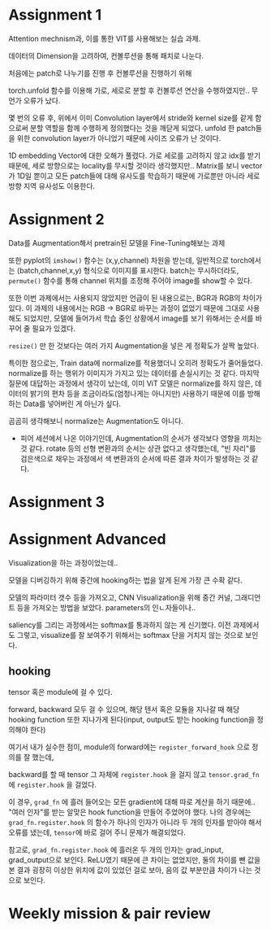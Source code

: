 # Assignment 1

Attention mechnism과, 이를 통한 VIT를 사용해보는 실습 과제.

데이터의 Dimension을 고려하여, 컨볼루션을 통해 패치로 나눈다.

처음에는 patch로 나누기를 진행 후 컨볼루션을 진행하기 위해

torch.unfold 함수를 이용해 가로, 세로로 분할 후 컨볼루션 연산을 수행하였지만.. 무언가 오류가 났다.

몇 번의 오류 후, 위에서 이미 Convolution layer에서 stride와 kernel size를 같게 함으로써 분할 역할을 함께 수행하게 정의했다는 것을 깨닫게 되었다. unfold 한 patch들을 위한 convolution layer가 아니었기 때문에 사이즈 오류가 난 것이다.

1D embedding Vector에 대한 오해가 풀렸다. 가로 세로를 고려하지 않고 idx를 받기 때문에, 세로 방향으로는 locality를 무시할 것이라 생각했지만.. Matrix를 보니 vector가 1D일 뿐이고 모든 patch들에 대해 유사도를 학습하기 때문에 가로뿐만 아니라 세로 방향 지역 유사성도 이용한다.

# Assignment 2

Data를 Augmentation해서 pretrain된 모델을 Fine-Tuning해보는 과제


또한 pyplot의 `imshow()` 함수는 (x,y,channel) 차원을 받는데, 일반적으로 torch에서는 (batch,channel,x,y) 형식으로 이미지를 표시한다. batch는 무시하더라도, `permute()` 함수를 통해 channel 위치를 조정해 주어야 image를 show할 수 있다.

또한 이번 과제에서는 사용되지 않았지만 언급이 된 내용으로는, BGR과 RGB의 차이가 있다. 이 과제의 내용에서는 RGB -> BGR로 바꾸는 과정이 없었기 때문에 그대로 사용해도 되었지만, 모델에 들어가서 학습 중인 상황에서 image를 보기 위해서는 순서를 바꾸어 줄 필요가 있겠다.

`resize()` 만 한 것보다는 여러 가지 Augmentation을 넣은 게 정확도가 살짝 높았다. 

특이한 점으로는, Train data에 normalize를 적용했더니 오히려 정확도가 줄어들었다. normalize를 하는 행위가 이미지가 가지고 있는 데이터를 손실시키는 것 같다. 마지막 질문에 대답하는 과정에서 생각이 났는데, 이미 ViT 모델은 normalize를 하지 않은, 데이터의 밝기의 편차 등을 조금이라도(엄청나게는 아니지만) 사용하기 때문에 이를 방해하는 Data를 넣어버린 게 아닌가 싶다.

곰곰히 생각해보니 normalize는 Augmentation도 아니다.

+ 피어 세션에서 나온 이야기인데, Augmentation의 순서가 생각보다 영향을 끼치는 것 같다. rotate 등의 선형 변환과의 순서는 상관 없다고 생각했는데, "빈 자리"를 검은색으로 채우는 과정에서 색 변환과의 순서에 따른 결과 차이가 발생하는 것 같다.

# Assignment 3

# Assignment Advanced

Visualization을 하는 과정이었는데..

모델을 디버깅하기 위해 중간에 hooking하는 법을 알게 된게 가장 큰 수확 같다.

모델의 파라미터 갯수 등을 가져오고, CNN Visualization을 위해 중간 커널, 그래디언트 등을 가져오는 방법을 보았다. parameters의 인ㄴ자들이나..

saliency를 그리는 과정에서는 softmax를 통과하지 않는 게 신기했다. 이전 과제에서도 그렇고, visualize를 잘 보여주기 위해서는 softmax 단을 거치지 않는 것으로 보인다.

## hooking

tensor 혹은 module에 걸 수 있다.

forward, backward 모두 걸 수 있으며, 해당 텐서 혹은 모듈을 지나갈 때 해당 hooking function 또한 지나가게 된다(input, output도 받는 hooking function을 정의해야 한다)

여기서 내가 실수한 점이, module의 forward에는 `register_forward_hook` 으로 정의를 잘 했는데,

backward를 할 때 tensor 그 자체에 `register.hook` 을 걸지 않고 `tensor.grad_fn` 에 `register.hook` 을 걸었다.

이 경우, `grad_fn` 에 흘러 들어오는 모든 gradient에 대해 따로 계산을 하기 때문에.. "여러 인자"를 받는 알맞은 hook function을 만들어 주었어야 했다. 나의 경우에는 `grad_fn.register.hook` 의 함수가 하나의 인자가 아니라 두 개의 인자를 받아야 해서 오류를 냈는데, `tensor`에 바로 걸어 주니 문제가 해결되었다.

참고로, `grad_fn.register.hook` 에 흘러온 두 개의 인자는 grad_input, grad_output으로 보인다. ReLU였기 때문에 큰 차이는 없었지만, 둘의 차이를 뺀 값을 본 결과 굉장히 이상한 위치에 값이 있었던 걸로 보아, 음의 값 부분만큼 차이가 나는 것으로 보인다.

# Weekly mission & pair review
